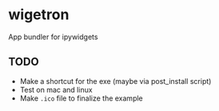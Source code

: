 # wigetron
App bundler for ipywidgets
## TODO
- Make a shortcut for the exe (maybe via post_install script)
- Test on mac and linux
- Make `.ico` file to finalize the example
